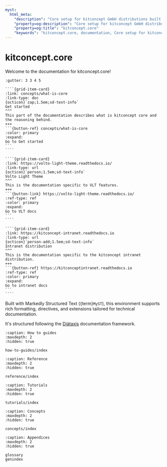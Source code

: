 ```yaml
---
myst:
  html_meta:
    "description": "Core setup for kitconcept GmbH distributions built on top of Plone"
    "property=og:description": "Core setup for kitconcept GmbH distributions built on top of Plone"
    "property=og:title": "kitconcept.core"
    "keywords": "kitconcept.core, documentation, Core setup for kitconcept GmbH distributions built on top of Plone"
---
```


# kitconcept.core

Welcome to the documentation for kitconcept.core!

`````{grid} 1 1 2 2
:gutter: 3 3 4 5

````{grid-item-card}
:link: concepts/what-is-core
:link-type: doc
{octicon}`zap;1.5em;sd-text-info`
Get started
^^^
This part of the documentation describes what is kitconcept core and the reasoning behind.
+++
```{button-ref} concepts/what-is-core
:color: primary
:expand:
Go to Get started
```
````

````{grid-item-card}
:link: https://volto-light-theme.readthedocs.io/
:link-type: url
{octicon}`person;1.5em;sd-text-info`
Volto Light Theme
^^^
This is the documentation specific to VLT features.
+++
```{button-link} https://volto-light-theme.readthedocs.io/
:ref-type: ref
:color: primary
:expand:
Go to VLT docs
```
````

````{grid-item-card}
:link: https://kitconcept-intranet.readthedocs.io
:link-type: url
{octicon}`person-add;1.5em;sd-text-info`
Intranet distribution
^^^
This is the documentation specific to the kitconcept intranet distribution.
+++
```{button-ref} https://kitconceptintranet.readthedocs.io
:ref-type: ref
:color: primary
:expand:
Go to intranet docs
```
````

`````

Built with Markedly Structured Text ({term}`MyST`), this environment supports rich formatting, directives, and extensions tailored for technical documentation.

It's structured following the [Diátaxis](https://diataxis.fr/) documentation framework.

```{toctree}
:caption: How to guides
:maxdepth: 2
:hidden: true

how-to-guides/index
```

```{toctree}
:caption: Reference
:maxdepth: 2
:hidden: true

reference/index
```

```{toctree}
:caption: Tutorials
:maxdepth: 2
:hidden: true

tutorials/index
```

```{toctree}
:caption: Concepts
:maxdepth: 2
:hidden: true

concepts/index
```

```{toctree}
:caption: Appendices
:maxdepth: 2
:hidden: true

glossary
genindex
```

